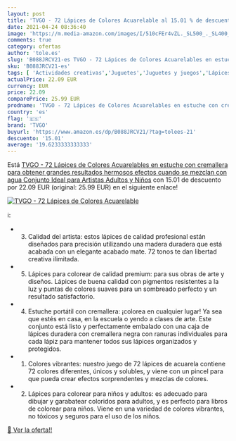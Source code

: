 ```yaml
---
layout: post
title: 'TVGO - 72 Lápices de Colores Acuarelable al 15.01 % de descuento'
date: 2021-04-24 08:36:40
image: 'https://m.media-amazon.com/images/I/510cFEr4vZL._SL500_._SL400_.jpg'
comments: true
category: ofertas
author: 'tole.es'
slug: 'B088JRCV21-es TVGO - 72 Lápices de Colores Acuarelables en estuche con...'
sku: 'B088JRCV21-es'
tags: [ 'Actividades creativas','Juguetes','Juguetes y juegos','Lápices de colores para niños','Material de escritura y dibujo para niños','lápices','tvgo', ]
actualPrice: 22.09 EUR
currency: EUR
price: 22.09
comparePrice: 25.99 EUR
prodname: 'TVGO - 72 Lápices de Colores Acuarelables en estuche con cremallera para obtener grandes resultados  hermosos efectos cuando se mezclan con agua  Conjunto Ideal para Artistas  Adultos y Niños'
country: 'es'
flag: '🇪🇸'
brand: 'TVGO'
buyurl: 'https://www.amazon.es/dp/B088JRCV21/?tag=tolees-21'
descuento: '15.01'
average: '19.6233333333333'
---
```


Está [TVGO - 72 Lápices de Colores Acuarelables en estuche con cremallera para obtener grandes resultados  hermosos efectos cuando se mezclan con agua  Conjunto Ideal para Artistas  Adultos y Niños](https://www.amazon.es/dp/B088JRCV21/?tag=tolees-21) con 15.01 de descuento por 22.09 EUR (original: 25.99 EUR) en el siguiente enlace!

[![TVGO - 72 Lápices de Colores Acuarelable](https://m.media-amazon.com/images/I/510cFEr4vZL._SL500_._SL400_.jpg)](https://www.amazon.es/dp/B088JRCV21/?tag=tolees-21)

ℹ️:

- 3. Calidad del artista: estos lápices de calidad profesional están diseñados para precisión utilizando una madera duradera que está acabada con un elegante acabado mate. 72 tonos te dan libertad creativa ilimitada.
- 5. Lápices para colorear de calidad premium: para sus obras de arte y diseños. Lápices de buena calidad con pigmentos resistentes a la luz y puntas de colores suaves para un sombreado perfecto y un resultado satisfactorio.
- 4. Estuche portátil con cremallera: ¡colorea en cualquier lugar! Ya sea que estés en casa, en la escuela o yendo a clases de arte. Este conjunto está listo y perfectamente embalado con una caja de lápices duradera con cremallera negra con ranuras individuales para cada lápiz para mantener todos sus lápices organizados y protegidos.
- 1. Colores vibrantes: nuestro juego de 72 lápices de acuarela contiene 72 colores diferentes, únicos y solubles, y viene con un pincel para que pueda crear efectos sorprendentes y mezclas de colores.
- 2. Lápices para colorear para niños y adultos: es adecuado para dibujar y garabatear coloridos para adultos, y es perfecto para libros de colorear para niños. Viene en una variedad de colores vibrantes, no tóxicos y seguros para el uso de los niños.

[🛒 Ver la oferta!!](https://www.amazon.es/dp/B088JRCV21/?tag=tolees-21)

